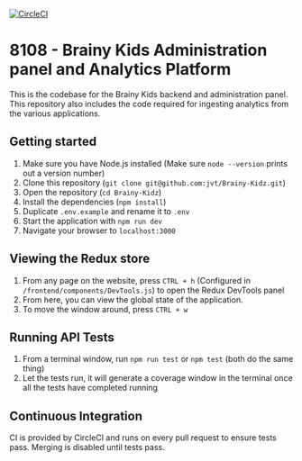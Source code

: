 [![CircleCI](https://circleci.com/gh/jvt/Brainy-Kidz.svg?style=svg)](https://circleci.com/gh/jvt/Brainy-Kidz)

# 8108 - Brainy Kids Administration panel and Analytics Platform

This is the codebase for the Brainy Kids backend and administration panel. This repository also includes the code required for ingesting analytics from the various applications.

## Getting started

1.  Make sure you have Node.js installed (Make sure `node --version` prints out a version number)
2.  Clone this repository (`git clone git@github.com:jvt/Brainy-Kidz.git`)
3.  Open the repository (`cd Brainy-Kidz`)
4.  Install the dependencies (`npm install`)
5.  Duplicate `.env.example` and rename it to `.env`
6.  Start the application with `npm run dev`
7.  Navigate your browser to `localhost:3000`

## Viewing the Redux store

1.  From any page on the website, press `CTRL + h` (Configured in `/frontend/components/DevTools.js`) to open the Redux DevTools panel
2.  From here, you can view the global state of the application.
3.  To move the window around, press `CTRL + w`

## Running API Tests

1.  From a terminal window, run `npm run test` or `npm test` (both do the same thing)
2.  Let the tests run, it will generate a coverage window in the terminal once all the tests have completed running

## Continuous Integration

CI is provided by CircleCI and runs on every pull request to ensure tests pass. Merging is disabled until tests pass.
